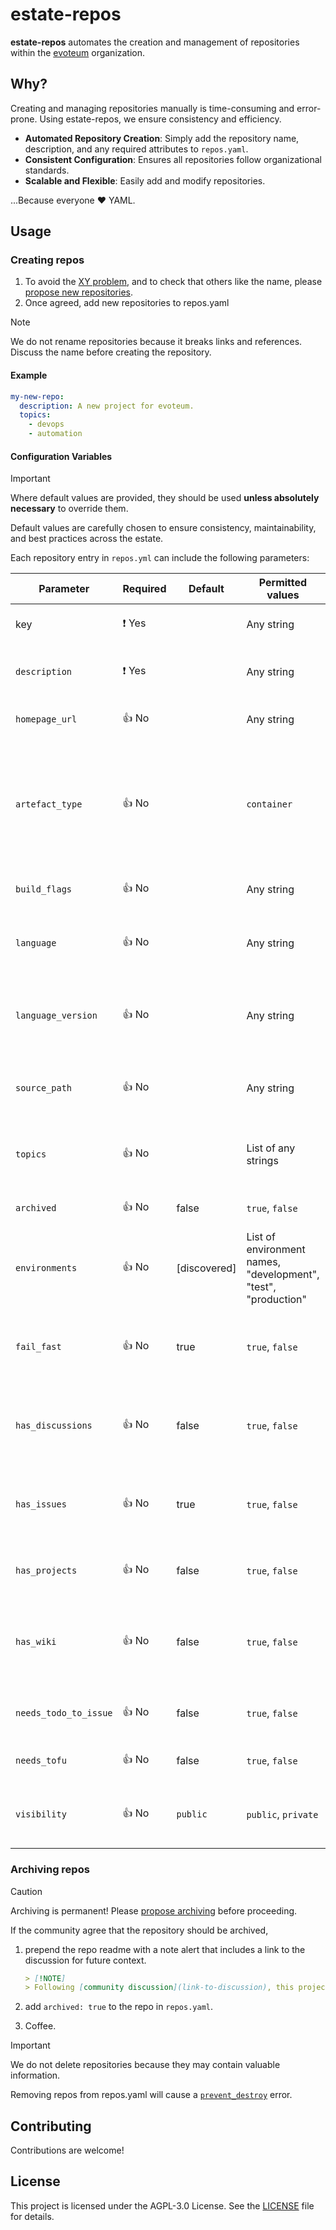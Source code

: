 # estate-repos

**estate-repos** automates the creation and management of repositories within the [evoteum](https://github.com/evoteum) organization.

## Why?
Creating and managing repositories manually is time-consuming and error-prone. Using estate-repos, we ensure consistency
and efficiency.

- **Automated Repository Creation**: Simply add the repository name, description, and any required attributes to `repos.yaml`.
- **Consistent Configuration**: Ensures all repositories follow organizational standards.
- **Scalable and Flexible**: Easily add and modify repositories.

...Because everyone ❤️ YAML.


## Usage
### Creating repos

1. To avoid the [XY problem](https://xyproblem.info/), and to check that others like the name, please
[propose new repositories](https://github.com/orgs/evoteum/discussions/new?category=polls).
1. Once agreed, add new repositories to repos.yaml

> [!NOTE]  
> We do not rename repositories because it breaks links and references. Discuss the name before creating the repository. 

#### Example
```yaml
my-new-repo:
  description: A new project for evoteum.
  topics:
    - devops
    - automation
 ```

#### Configuration Variables

> [!IMPORTANT]  
> Where default values are provided, they should be used **unless absolutely necessary** to override them.  
>  
> Default values are carefully chosen to ensure consistency, maintainability, and best practices across the estate.
 
Each repository entry in `repos.yml` can include the following parameters:

| Parameter             | Required | Default      | Permitted values                                               | Description                                                                                      |
|-----------------------|----------|--------------|----------------------------------------------------------------|--------------------------------------------------------------------------------------------------|
| key                   | ❗ Yes    |              | Any string                                                     | The name of the repository.                                                                      |
| `description`         | ❗ Yes    |              | Any string                                                     | A brief description of the repository.                                                           |
| `homepage_url`        | 👍 No    |              | Any string                                                     | The URL of the project's homepage.                                                               |
| `artefact_type`       | 👍 No    |              | `container`                                                    | The deployment artifact that the project should produce. Creates an artifact repository in Quay. |
| `build_flags`         | 👍 No    |              | Any string                                                     | Flags to add to the build command.                                                               |
| `language`            | 👍 No    |              | Any string                                                     | The language that the project is written in.                                                     |
| `language_version`    | 👍 No    |              | Any string                                                     | The version of the language that the project is written in.                                      |
| `source_path`         | 👍 No    |              | Any string                                                     | Path to the source code directory (not the tofu code)                                            |
| `topics`              | 👍 No    |              | List of any strings                                            | A list of topics associated with the repository.                                                 |
| `archived`            | 👍 No    | false        | `true`, `false`                                                | Whether the repository is archived.                                                              |
| `environments`        | 👍 No    | [discovered] | List of environment names, "development", "test", "production" | List of environment names. Discovered if omitted.                                                |
| `fail_fast`           | 👍 No    | true         | `true`, `false`                                                | Whether all deployments should fail if one environment fails.                                    |
| `has_discussions`     | 👍 No    | false        | `true`, `false`                                                | Whether GitHub Discussions are enabled for the repository.                                       |
| `has_issues`          | 👍 No    | true         | `true`, `false`                                                | Whether GitHub Issues are enabled for the repository.                                            |
| `has_projects`        | 👍 No    | false        | `true`, `false`                                                | Whether GitHub Projects are enabled.                                                             |
| `has_wiki`            | 👍 No    | false        | `true`, `false`                                                | Whether the GitHub Wiki is enabled. Ideally, keep docs in the `docs/` directory.                 |
| `needs_todo_to_issue` | 👍 No    | false        | `true`, `false`                                                | If [TODO to Issue](https://github.com/marketplace/actions/todo-to-issue) is needed in this repo. |
| `needs_tofu`          | 👍 No    | false        | `true`, `false`                                                | If OpenTofu is needed in this repo.                                                              |
| `visibility`          | 👍 No    | `public`     | `public`, `private`                                            | Determines if the repository is public or private.                                               |



### Archiving repos

> [!CAUTION]
> Archiving is permanent! Please [propose archiving](https://github.com/orgs/evoteum/discussions/new?category=polls) before proceeding.

If the community agree that the repository should be archived,
1. prepend the repo readme with a note alert that includes a link to the discussion for future context.

    ```markdown
    > [!NOTE]
    > Following [community discussion](link-to-discussion), this project has been concluded, so this repository is no longer maintained. Thank you to all contributors and users for your support.
    ```

2. add `archived: true` to the repo in `repos.yaml`.
3. Coffee.


> [!IMPORTANT]  
> We do not delete repositories because they may contain valuable information.
> 
> Removing repos from repos.yaml will cause a [`prevent_destroy`](https://opentofu.org/docs/language/meta-arguments/lifecycle/#:~:text=contains%20more%20details.-,prevent_destroy,-(bool)%20-%20This%20meta) error.


## Contributing

Contributions are welcome! 


## License

This project is licensed under the AGPL-3.0 License. See the [LICENSE](LICENSE) file for details.
